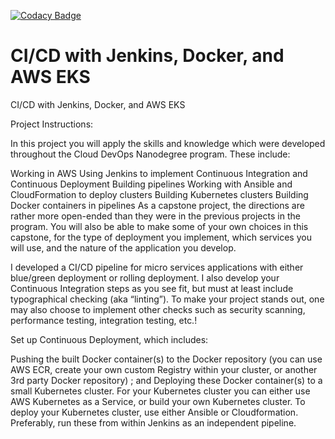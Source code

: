 [![Codacy Badge](https://app.codacy.com/project/badge/Grade/9b22fa10953040debe27c1861661e187)](https://www.codacy.com/manual/mudathirlawal/cicd-with-jenkins-docker-and-aws-eks?utm_source=github.com&amp;utm_medium=referral&amp;utm_content=mudathirlawal/cicd-with-jenkins-docker-and-aws-eks&amp;utm_campaign=Badge_Grade)

# CI/CD with Jenkins, Docker, and AWS EKS
  CI/CD with Jenkins, Docker, and AWS EKS
  
   Project Instructions:
    
  In this project you will apply the skills and knowledge which were developed throughout the Cloud DevOps Nanodegree program. These include:

  Working in AWS
  Using Jenkins to implement Continuous Integration and Continuous Deployment
  Building pipelines
  Working with Ansible and CloudFormation to deploy clusters
  Building Kubernetes clusters
  Building Docker containers in pipelines
  As a capstone project, the directions are rather more open-ended than they were in the previous projects in the program. You will also be able to make some of your own choices in this capstone, for the type of deployment you implement, which services you will use, and the nature of the application you develop.

I developed a CI/CD pipeline for micro services applications with either blue/green deployment or rolling deployment. I also develop your Continuous Integration steps as you see fit, but must at least include typographical checking (aka “linting”). To make your project stands out, one may also choose to implement other checks such as security scanning, performance testing, integration testing, etc.!

Set up Continuous Deployment, which includes:

  Pushing the built Docker container(s) to the Docker repository (you can use AWS ECR, create your own custom Registry within your cluster, or another 3rd party Docker repository) ; and
  Deploying these Docker container(s) to a small Kubernetes cluster. For your Kubernetes cluster you can either use AWS Kubernetes as a Service, or build your own Kubernetes cluster. To deploy your Kubernetes cluster, use either Ansible or Cloudformation. Preferably, run these from within Jenkins as an independent pipeline.
